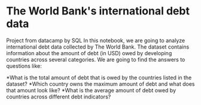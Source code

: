 # The World Bank's international debt data

Project from datacamp by SQL
In this notebook, we are going to analyze international debt data collected by The World Bank. The dataset contains information about the amount of debt (in USD) owed by developing countries across several categories. We are going to find the answers to questions like:

*What is the total amount of debt that is owed by the countries listed in the dataset?
*Which country owns the maximum amount of debt and what does that amount look like?
*What is the average amount of debt owed by countries across different debt indicators?
